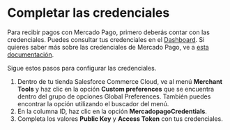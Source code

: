 # Completar las credenciales

Para recibir pagos con Mercado Pago, primero deberás contar con las credenciales. Puedes consultar tus credenciales en el [Dashboard](/developers/panel). Si quieres saber más sobre las credenciales de Mercado Pago, ve a [esta documentación](/developers/es/docs/salesforce-commerce-cloud/additional-content/credentials).

Sigue estos pasos para configurar las credenciales.

1. Dentro de tu tienda Salesforce Commerce Cloud, ve al menú **Merchant Tools** y haz clic en la opción **Custom preferences** que se encuentra dentro del grupo de opciones Global Preferences. También puedes encontrar la opción utilizando el buscador del menú.
2. En la columna ID, haz clic en la opción **MercadopagoCredentials**.
3. Completa los valores **Public Key** y **Access Token** con tus credenciales.